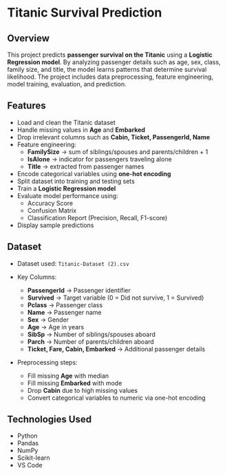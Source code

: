 # Titanic Survival Prediction  

## Overview  
This project predicts **passenger survival on the Titanic** using a **Logistic Regression model**. By analyzing passenger details such as age, sex, class, family size, and title, the model learns patterns that determine survival likelihood. The project includes data preprocessing, feature engineering, model training, evaluation, and prediction.  

## Features  
- Load and clean the Titanic dataset  
- Handle missing values in **Age** and **Embarked**  
- Drop irrelevant columns such as **Cabin, Ticket, PassengerId, Name**  
- Feature engineering:  
  - **FamilySize** → sum of siblings/spouses and parents/children + 1  
  - **IsAlone** → indicator for passengers traveling alone  
  - **Title** → extracted from passenger names  
- Encode categorical variables using **one-hot encoding**  
- Split dataset into training and testing sets  
- Train a **Logistic Regression model**  
- Evaluate model performance using:  
  - Accuracy Score  
  - Confusion Matrix  
  - Classification Report (Precision, Recall, F1-score)  
- Display sample predictions  

## Dataset  
- Dataset used: `Titanic-Dataset (2).csv`  
- Key Columns:  
  - **PassengerId** → Passenger identifier  
  - **Survived** → Target variable (0 = Did not survive, 1 = Survived)  
  - **Pclass** → Passenger class  
  - **Name** → Passenger name  
  - **Sex** → Gender  
  - **Age** → Age in years  
  - **SibSp** → Number of siblings/spouses aboard  
  - **Parch** → Number of parents/children aboard  
  - **Ticket, Fare, Cabin, Embarked** → Additional passenger details  

- Preprocessing steps:  
  - Fill missing **Age** with median  
  - Fill missing **Embarked** with mode  
  - Drop **Cabin** due to high missing values  
  - Convert categorical variables to numeric via one-hot encoding  

## Technologies Used  
- Python  
- Pandas  
- NumPy  
- Scikit-learn
- VS Code 
